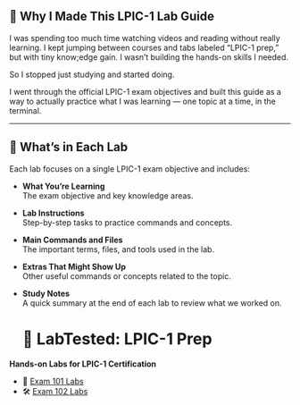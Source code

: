 ## 🧠 Why I Made This LPIC-1 Lab Guide

I was spending too much time watching videos and reading without really learning. I kept jumping between courses and tabs labeled “LPIC-1 prep,” but with tiny know;edge gain. I wasn’t building the hands-on skills I needed.

So I stopped just studying and started doing.

I went through the official LPIC-1 exam objectives and built this guide as a way to actually practice what I was learning — one topic at a time, in the terminal.

---

## 🧪 What’s in Each Lab

Each lab focuses on a single LPIC-1 exam objective and includes:

- **What You’re Learning**  
  The exam objective and key knowledge areas.

- **Lab Instructions**  
  Step-by-step tasks to practice commands and concepts.

- **Main Commands and Files**  
  The important terms, files, and tools used in the lab.

- **Extras That Might Show Up**  
  Other useful commands or concepts related to the topic.

- **Study Notes**  
  A quick summary at the end of each lab to review what we worked on.

  # 🧪 LabTested: LPIC-1 Prep

**Hands-on Labs for LPIC-1 Certification**

- 🔧 [Exam 101 Labs](#exam-101-labs)
- 🛠️ [Exam 102 Labs](#exam-102-labs)

